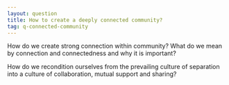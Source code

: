 ```yaml
---
layout: question
title: How to create a deeply connected community?
tag: q-connected-community
---
```


How do we create strong connection within community? What do we mean by connection and connectedness and why it is important?

How do we recondition ourselves from the prevailing culture of separation into a culture of collaboration, mutual support and sharing?
